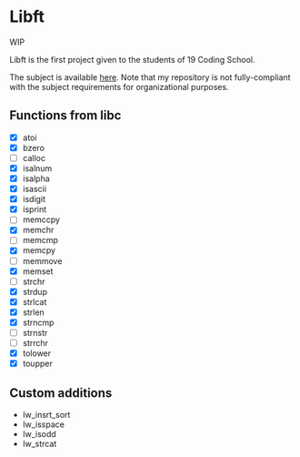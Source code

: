 # Libft
WIP

Libft is the first project given to the students of 19 Coding School.

The subject is available [here](/subjects/en.subject.pdf).
Note that my repository is not fully-compliant with the subject requirements for organizational purposes.

## Functions from libc

- [x] atoi
- [x] bzero
- [ ] calloc
- [x] isalnum
- [x] isalpha
- [x] isascii
- [x] isdigit
- [x] isprint
- [ ] memccpy
- [x] memchr
- [ ] memcmp
- [x] memcpy
- [ ] memmove
- [x] memset
- [ ] strchr
- [x] strdup
- [x] strlcat
- [x] strlen
- [x] strncmp
- [ ] strnstr
- [ ] strrchr
- [x] tolower
- [x] toupper

## Custom additions

+ lw_insrt_sort
+ lw_isspace
+ lw_isodd
+ lw_strcat